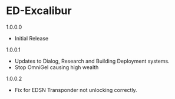# ED-Excalibur

1.0.0.0
 * Initial Release
 
1.0.0.1
 * Updates to Dialog, Research and Building Deployment systems.
 * Stop OmniGel causing high wealth

1.0.0.2
 * Fix for EDSN Transponder not unlocking correctly.